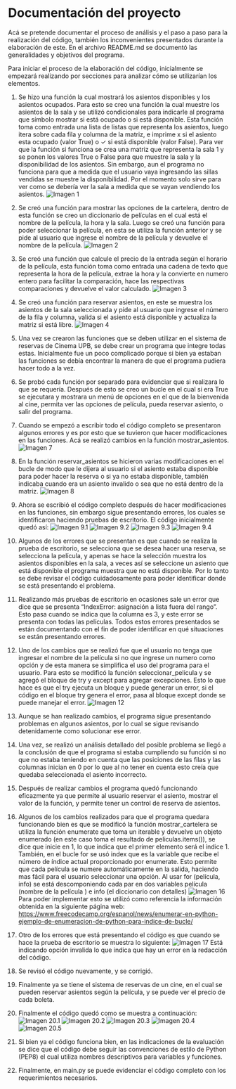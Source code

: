 # Documentación del proyecto

Acá se pretende documentar el proceso de análisis y el paso a paso para la realización del código, también los inconvenientes presentados durante la elaboración de este. En el archivo README.md se documentó las generalidades y objetivos del programa. 

Para iniciar el proceso de la elaboración del código, inicialmente se empezará realizando por secciones para analizar cómo se utilizarían los elementos. 

1. Se hizo una función la cual mostrará los asientos disponibles y los asientos ocupados. Para esto se creo una función la cual muestre los asientos de la sala y se utilizó condicionales para indicarle al programa que símbolo mostrar si está ocupado o si está disponible. 
Esta función toma como entrada una lista de listas que representa los asientos, luego itera sobre cada fila y columna de la matriz, e imprime x si el asiento esta ocupado (valor True) o ✓ si está disponible (valor False). 
Para ver que la función si funciona se crea una matriz que representa la sala 1 y se ponen los valores True o False para que muestre la sala y la disponibilidad de los asientos. 
Sin embargo, aun el programa no funciona para que a medida que el usuario vaya ingresando las sillas vendidas se muestre la disponibilidad. Por el momento solo sirve para ver como se debería ver la sala a medida que se vayan vendiendo los asientos. 
![Imagen 1](image.png)
 
2. Se creó una función para mostrar las opciones de la cartelera, dentro de esta función se creo un diccionario de películas en el cual está el nombre de la película, la hora y la sala. Luego se creó una función para poder seleccionar la película, en esta se utiliza la función anterior y se pide al usuario que ingrese el nombre de la película y devuelve el nombre de la película. 
![Imagen 2](image-1.png)

 
3. Se creó una función que calcule el precio de la entrada según el horario de la película, esta función toma como entrada una cadena de texto que representa la hora de la película, extrae la hora y la convierte en numero entero para facilitar la comparación, hace las respectivas comparaciones y devuelve el valor calculado.
![Imagen 3](image-2.png)

4. Se creó una función para reservar asientos, en este se muestra los asientos de la sala seleccionada y pide al usuario que ingrese el número de la fila y columna, valida si el asiento está disponible y actualiza la matriz si está libre. 
![Imagen 4](image-3.png)
 
5. Una vez se crearon las funciones que se deben utilizar en el sistema de reservas de Cinema UPB, se debe crear un programa que integre todas estas. Inicialmente fue un poco complicado porque si bien ya estaban las funciones se debía encontrar la manera de que el programa pudiera hacer todo a la vez. 

6. Se probó cada función por separado para evidenciar que si realizara lo que se requería. Después de esto se creo un bucle en el cual si era True se ejecutara y mostrara un menú de opciones en el que de la bienvenida al cine, permita ver las opciones de película, pueda reservar asiento, o salir del programa. 

7. Cuando se empezó a escribir todo el código completo se presentaron algunos errores y es por esto que se tuvieron que hacer modificaciones en las funciones. Acá se realizó cambios en la función mostrar_asientos. 
![Imagen 7](image-4.png)

8. En la función reservar_asientos se hicieron varias modificaciones en el bucle de modo que le dijera al usuario si el asiento estaba disponible para poder hacer la reserva o si ya no estaba disponible, también indicaba cuando era un asiento invalido o sea que no está dentro de la matriz. 
![Imagen 8](image-5.png)
 
9. Ahora se escribió el código completo después de hacer modificaciones en las funciones, sin embargo sigue presentando errores, los cuales se identificaron haciendo pruebas de escritorio. El código inicialmente quedó así: 
![Imagen 9.1](image-6.png)
![Imagen 9.2](image-7.png)
![Imagen 9.3](image-8.png)
![Imagen 9.4](image-9.png)

10. Algunos de los errores que se presentan es que cuando se realiza la prueba de escritorio, se selecciona que se desea hacer una reserva, se selecciona la película, y apenas se hace la selección muestra los asientos disponibles en la sala, a veces así se seleccione un asiento que está disponible el programa muestra que no está disponible. Por lo tanto se debe revisar el código cuidadosamente para poder identificar donde se está presentando el problema. 

11. Realizando más pruebas de escritorio en ocasiones sale un error que dice que se presenta “IndexError: asignación a lista fuera del rango”. Esto pasa cuando se indica que la columna es 3, y este error se presenta con todas las películas. Todos estos errores presentados se están documentando con el fin de poder identificar en qué situaciones se están presentando errores. 

12. Uno de los cambios que se realizó fue que el usuario no tenga que ingresar el nombre de la película si no que ingrese un numero como opción y de esta manera se simplifica el uso del programa para el usuario. Para esto se modificó la función seleccionar_pelicula y se agregó el bloque de try y except para agregar excepciones. Esto lo que hace es que el try ejecuta un bloque y puede generar un error, si el código en el bloque try genera el error, pasa al bloque except donde se puede manejar el error. 
![Imagen 12](image-10.png)

13. Aunque se han realizado cambios, el programa sigue presentando problemas en algunos asientos, por lo cual se sigue revisando detenidamente como solucionar ese error. 

14. Una vez, se realizó un análisis detallado del posible problema se llegó a la conclusión de que el programa si estaba cumpliendo su función si no que no estaba teniendo en cuenta que las posiciones de las filas y las columnas inician en 0 por lo que al no tener en cuenta esto creía que quedaba seleccionada el asiento incorrecto. 

15. Después de realizar cambios el programa quedó funcionando eficazmente ya que permite al usuario reservar el asiento, mostrar el valor de la función, y permite tener un control de reserva de asientos. 

16. Algunos de los cambios realizados para que el programa quedara funcionando bien es que se modificó la función mostrar_cartelera se utiliza la función enumerate que toma un iterable y devuelve un objeto enumerado (en este caso toma el resultado de peliculas.items()), se dice que inicie en 1, lo que indica que el primer elemento será el índice 1.
También, en el bucle for se usó index que es la variable que recibe el número de índice actual proporcionado por enumerate. Esto permite que cada película se numere automáticamente en la salida, haciendo mas fácil para el usuario seleccionar una opción. 
Al usar for (película, info) se está descomponiendo cada par en dos variables película (nombre de la película ) e info (el diccionario con detalles) 
![Imagen 16](image-11.png)
Para poder implementar esto se utilizó como referencia la información obtenida en la siguiente página web: https://www.freecodecamp.org/espanol/news/enumerar-en-python-ejemplo-de-enumeracion-de-python-para-indice-de-bucle/

17. Otro de los errores que está presentando el código es que cuando se hace la prueba de escritorio se muestra lo siguiente: 
![Imagen 17](image-12.png)
Está indicando opción invalida lo que indica que hay un error en la redacción del código. 

18. Se revisó el código nuevamente, y se corrigió. 

19. Finalmente ya se tiene el sistema de reservas de un cine, en el cual se pueden reservar asientos según la película, y se puede ver el precio de cada boleta. 

20. Finalmente el código quedó como se muestra a continuación: 
![Imagen 20.1](image-13.png)
![Imagen 20.2](image-14.png)
![Imagen 20.3](image-15.png)
![Imagen 20.4](image-16.png)
![Imagen 20.5](image-17.png)

22. Si bien ya el código funciona bien, en las indicaciones de la evaluación se dice que el código debe seguir las convenciones de estilo de Python (PEP8) el cual utiliza nombres descriptivos para variables y funciones. 

23. Finalmente, en main.py se puede evidenciar el código completo con los requerimientos necesarios. 
